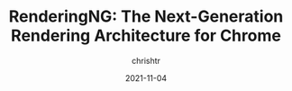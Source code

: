 ---
author: chrishtr
date: 2021-11-04
publisher: chromiumdev
tags:
  - video
  - user-agents
  - rendering
target_url: https://www.youtube.com/watch?v=sUbJPHYKZkU
title: "RenderingNG: The Next-Generation Rendering Architecture for Chrome"
---